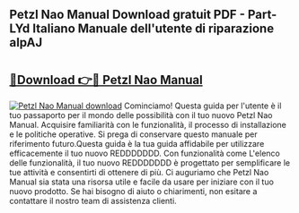 ## Petzl Nao Manual Download gratuit PDF - Part-LYd Italiano Manuale dell'utente di riparazione aIpAJ

# <h2><a href="http://dfahi5o.blite.top/?on=Petzl+Nao+Manual">🔗Download 👉🔴 Petzl Nao Manual</a></h2>

[![Petzl Nao Manual download](https://i.imgur.com/lujVjoI.png)](http://dfahi5o.blite.top/?on=Petzl+Nao+Manual)
Cominciamo! Questa guida per l'utente è il tuo passaporto per il mondo delle possibilità con il tuo nuovo Petzl Nao Manual. Acquisire familiarità con le funzionalità, il processo di installazione e le politiche operative. Si prega di conservare questo manuale per riferimento futuro.Questa guida è la tua guida affidabile per utilizzare efficacemente il tuo nuovo REDDDDDDD. Con funzionalità come L'elenco delle funzionalità, il tuo nuovo REDDDDDDD è progettato per semplificare le tue attività e consentirti di ottenere di più. Ci auguriamo che Petzl Nao Manual sia stata una risorsa utile e facile da usare per iniziare con il tuo nuovo prodotto. Se hai bisogno di aiuto o chiarimenti, non esitare a contattare il nostro team di assistenza clienti.
